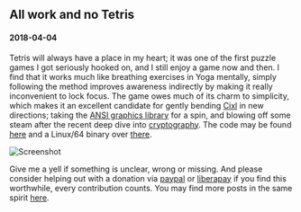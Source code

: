 ## All work and no Tetris
#### 2018-04-04

Tetris will always have a place in my heart; it was one of the first puzzle games I got seriously hooked on, and I still enjoy a game now and then. I find that it works much like breathing exercises in Yoga mentally, simply following the method improves awareness indirectly by making it really inconvenient to lock focus. The game owes much of its charm to simplicity, which makes it an excellent candidate for gently bending [Cixl](https://github.com/basic-gongfu/cixl) in new directions; taking the [ANSI graphics library](https://github.com/basic-gongfu/cixl/blob/master/examples/ansi.cx) for a spin, and blowing off some steam after the recent deep dive into [cryptography](https://github.com/basic-gongfu/cixl/blob/master/devlog/turn_on_plugin_encrypt.md). The code may be found [here](https://github.com/basic-gongfu/cixl/blob/master/examples/cixtris.cx) and a Linux/64 binary over [there](https://github.com/basic-gongfu/cxbin/blob/master/linux64/cixtris).

![Screenshot](https://raw.github.com/basic-gongfu/cixl/master/devlog/cixtris.png)

Give me a yell if something is unclear, wrong or missing. And please consider helping out with a donation via [paypal](https://paypal.me/basicgongfu) or [liberapay](https://liberapay.com/basic-gongfu/donate) if you find this worthwhile, every contribution counts. You may find more posts in the same spirit [here](https://github.com/basic-gongfu/cixl/tree/master/devlog).